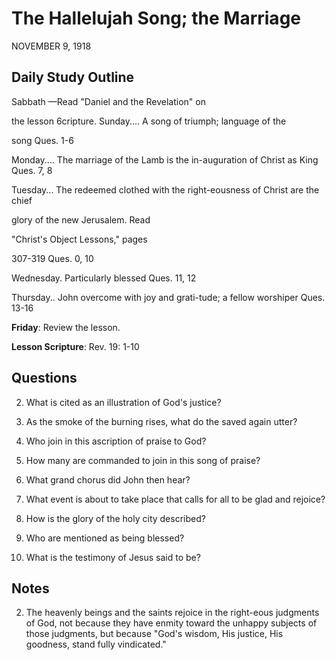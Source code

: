 # The Hallelujah Song; the Marriage
NOVEMBER 9, 1918

## Daily Study Outline

Sabbath —Read "Daniel and the Revelation" on

the lesson 6cripture. Sunday.... A song of triumph; language of the

song Ques. 1-6

Monday.... The marriage of the Lamb is the in-auguration of Christ as King Ques. 7, 8

Tuesday... The redeemed clothed with the right-eousness of Christ are the chief

glory of the new Jerusalem. Read

"Christ's Object Lessons," pages

307-319 Ques. 0, 10

Wednesday. Particularly blessed Ques. 11, 12

Thursday.. John overcome with joy and grati-tude; a fellow worshiper Ques. 13-16

**Friday**: Review the lesson.

**Lesson Scripture**: Rev. 19: 1-10

## Questions

2. What is cited as an illustration of God's justice? 

3. As the smoke of the burning rises, what do the saved again utter? 

4. Who join in this ascription of praise to God? 

5. How many are commanded to join in this song of praise? 

6. What grand chorus did John then hear? 

7. What event is about to take place that calls for all to be glad and rejoice? 

9. How is the glory of the holy city described? 

11. Who are mentioned as being blessed? 

16. What is the testimony of Jesus said to be? 

## Notes

2. The heavenly beings and the saints rejoice in the right-eous judgments of God, not because they have enmity toward the unhappy subjects of those judgments, but because "God's wisdom, His justice, His goodness, stand fully vindicated."

